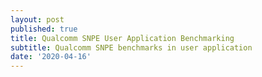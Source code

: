 ```yaml
---
layout: post
published: true
title: Qualcomm SNPE User Application Benchmarking
subtitle: Qualcomm SNPE benchmarks in user application
date: '2020-04-16'
---
```


